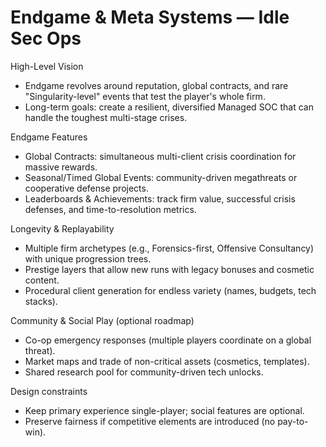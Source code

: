 # Endgame & Meta Systems — Idle Sec Ops

High-Level Vision
- Endgame revolves around reputation, global contracts, and rare "Singularity-level" events that test the player's whole firm.
- Long-term goals: create a resilient, diversified Managed SOC that can handle the toughest multi-stage crises.

Endgame Features
- Global Contracts: simultaneous multi-client crisis coordination for massive rewards.
- Seasonal/Timed Global Events: community-driven megathreats or cooperative defense projects.
- Leaderboards & Achievements: track firm value, successful crisis defenses, and time-to-resolution metrics.

Longevity & Replayability
- Multiple firm archetypes (e.g., Forensics-first, Offensive Consultancy) with unique progression trees.
- Prestige layers that allow new runs with legacy bonuses and cosmetic content.
- Procedural client generation for endless variety (names, budgets, tech stacks).

Community & Social Play (optional roadmap)
- Co-op emergency responses (multiple players coordinate on a global threat).
- Market maps and trade of non-critical assets (cosmetics, templates).
- Shared research pool for community-driven tech unlocks.

Design constraints
- Keep primary experience single-player; social features are optional.
- Preserve fairness if competitive elements are introduced (no pay-to-win).
